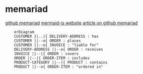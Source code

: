 # memariad
[github memariad](https://github.com/mermaid-js/mermaid)
[mermaid-js website](http://mermaid-js.github.io/mermaid/#/)
[article on github memariad](https://github.blog/2022-02-14-include-diagrams-markdown-files-mermaid/)

```mermaid
	erDiagram
    CUSTOMER }|..|{ DELIVERY-ADDRESS : has
    CUSTOMER ||--o{ ORDER : places
    CUSTOMER ||--o{ INVOICE : "liable for"
    DELIVERY-ADDRESS ||--o{ ORDER : receives
    INVOICE ||--|{ ORDER : covers
    ORDER ||--|{ ORDER-ITEM : includes
    PRODUCT-CATEGORY ||--|{ PRODUCT : contains
    PRODUCT ||--o{ ORDER-ITEM : "ordered in"

```
